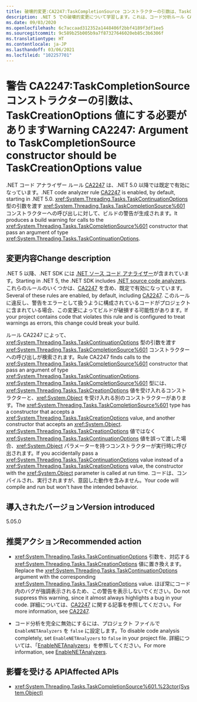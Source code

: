 ```yaml
---
title: 破壊的変更:CA2247:TaskCompletionSource コンストラクターの引数は、TaskCreationOptions 値にする必要があります
description: .NET 5 での破壊的変更について学習します。これは、コード分析ルール CA2247 の有効化によって発生します。
ms.date: 09/03/2020
ms.openlocfilehash: 6c7accaad312352a1448406f2bbf4189f3df1ee5
ms.sourcegitcommit: 9c589b25b005b9a7f87327646020eb85c3b6306f
ms.translationtype: HT
ms.contentlocale: ja-JP
ms.lasthandoff: 03/06/2021
ms.locfileid: "102257701"
---
```

# <a name="warning-ca2247-argument-to-taskcompletionsource-constructor-should-be-taskcreationoptions-value"></a><span data-ttu-id="68398-103">警告 CA2247:TaskCompletionSource コンストラクターの引数は、TaskCreationOptions 値にする必要があります</span><span class="sxs-lookup"><span data-stu-id="68398-103">Warning CA2247: Argument to TaskCompletionSource constructor should be TaskCreationOptions value</span></span>

<span data-ttu-id="68398-104">.NET コード アナライザー ルール [CA2247](/visualstudio/code-quality/ca2247) は、.NET 5.0 以降では既定で有効になっています。</span><span class="sxs-lookup"><span data-stu-id="68398-104">.NET code analyzer rule [CA2247](/visualstudio/code-quality/ca2247) is enabled, by default, starting in .NET 5.0.</span></span> <span data-ttu-id="68398-105"><xref:System.Threading.Tasks.TaskContinuationOptions> 型の引数を渡す <xref:System.Threading.Tasks.TaskCompletionSource%601> コンストラクターへの呼び出しに対して、ビルドの警告が生成されます。</span><span class="sxs-lookup"><span data-stu-id="68398-105">It produces a build warning for calls to the <xref:System.Threading.Tasks.TaskCompletionSource%601> constructor that pass an argument of type <xref:System.Threading.Tasks.TaskContinuationOptions>.</span></span>

## <a name="change-description"></a><span data-ttu-id="68398-106">変更内容</span><span class="sxs-lookup"><span data-stu-id="68398-106">Change description</span></span>

<span data-ttu-id="68398-107">.NET 5 以降、.NET SDK には [.NET ソース コード アナライザー](../../../../fundamentals/code-analysis/overview.md)が含まれています。</span><span class="sxs-lookup"><span data-stu-id="68398-107">Starting in .NET 5, the .NET SDK includes [.NET source code analyzers](../../../../fundamentals/code-analysis/overview.md).</span></span> <span data-ttu-id="68398-108">これらのルールのいくつかは、[CA2247](/visualstudio/code-quality/ca2247) を含め、既定で有効になっています。</span><span class="sxs-lookup"><span data-stu-id="68398-108">Several of these rules are enabled, by default, including [CA2247](/visualstudio/code-quality/ca2247).</span></span> <span data-ttu-id="68398-109">このルールに違反し、警告をエラーとして扱うように構成されているコードがプロジェクトに含まれている場合、この変更によってビルドが破損する可能性があります。</span><span class="sxs-lookup"><span data-stu-id="68398-109">If your project contains code that violates this rule and is configured to treat warnings as errors, this change could break your build.</span></span>

<span data-ttu-id="68398-110">ルール CA2247 によって、<xref:System.Threading.Tasks.TaskContinuationOptions> 型の引数を渡す <xref:System.Threading.Tasks.TaskCompletionSource%601> コンストラクターへの呼び出しが検索されます。</span><span class="sxs-lookup"><span data-stu-id="68398-110">Rule CA2247 finds calls to the <xref:System.Threading.Tasks.TaskCompletionSource%601> constructor that pass an argument of type <xref:System.Threading.Tasks.TaskContinuationOptions>.</span></span> <span data-ttu-id="68398-111"><xref:System.Threading.Tasks.TaskCompletionSource%601> 型には、<xref:System.Threading.Tasks.TaskCreationOptions> 値を受け入れるコンストラクターと、<xref:System.Object> を受け入れる別のコンストラクターがあります。</span><span class="sxs-lookup"><span data-stu-id="68398-111">The <xref:System.Threading.Tasks.TaskCompletionSource%601> type has a constructor that accepts a <xref:System.Threading.Tasks.TaskCreationOptions> value, and another constructor that accepts an <xref:System.Object>.</span></span> <span data-ttu-id="68398-112"><xref:System.Threading.Tasks.TaskCreationOptions> 値ではなく <xref:System.Threading.Tasks.TaskContinuationOptions> 値を誤って渡した場合、<xref:System.Object> パラメーターを持つコンストラクターが実行時に呼び出されます。</span><span class="sxs-lookup"><span data-stu-id="68398-112">If you accidentally pass a <xref:System.Threading.Tasks.TaskContinuationOptions> value instead of a <xref:System.Threading.Tasks.TaskCreationOptions> value, the constructor with the <xref:System.Object> parameter is called at run time.</span></span> <span data-ttu-id="68398-113">コードは、コンパイルされ、実行されますが、意図した動作を含みません。</span><span class="sxs-lookup"><span data-stu-id="68398-113">Your code will compile and run but won't have the intended behavior.</span></span>

## <a name="version-introduced"></a><span data-ttu-id="68398-114">導入されたバージョン</span><span class="sxs-lookup"><span data-stu-id="68398-114">Version introduced</span></span>

<span data-ttu-id="68398-115">5.0</span><span class="sxs-lookup"><span data-stu-id="68398-115">5.0</span></span>

## <a name="recommended-action"></a><span data-ttu-id="68398-116">推奨アクション</span><span class="sxs-lookup"><span data-stu-id="68398-116">Recommended action</span></span>

- <span data-ttu-id="68398-117"><xref:System.Threading.Tasks.TaskContinuationOptions> 引数を、対応する <xref:System.Threading.Tasks.TaskCreationOptions> 値に置き換えます。</span><span class="sxs-lookup"><span data-stu-id="68398-117">Replace the <xref:System.Threading.Tasks.TaskContinuationOptions> argument with the corresponding <xref:System.Threading.Tasks.TaskCreationOptions> value.</span></span> <span data-ttu-id="68398-118">ほぼ常にコード内のバグが強調表示されるため、この警告を表示しないでください。</span><span class="sxs-lookup"><span data-stu-id="68398-118">Do not suppress this warning, since it almost always highlights a bug in your code.</span></span> <span data-ttu-id="68398-119">詳細については、[CA2247](/visualstudio/code-quality/ca2247) に関する記事を参照してください。</span><span class="sxs-lookup"><span data-stu-id="68398-119">For more information, see [CA2247](/visualstudio/code-quality/ca2247).</span></span>

- <span data-ttu-id="68398-120">コード分析を完全に無効にするには、プロジェクト ファイルで `EnableNETAnalyzers` を `false` に設定します。</span><span class="sxs-lookup"><span data-stu-id="68398-120">To disable code analysis completely, set `EnableNETAnalyzers` to `false` in your project file.</span></span> <span data-ttu-id="68398-121">詳細については、「[EnableNETAnalyzers](../../../project-sdk/msbuild-props.md#enablenetanalyzers)」を参照してください。</span><span class="sxs-lookup"><span data-stu-id="68398-121">For more information, see [EnableNETAnalyzers](../../../project-sdk/msbuild-props.md#enablenetanalyzers).</span></span>

## <a name="affected-apis"></a><span data-ttu-id="68398-122">影響を受ける API</span><span class="sxs-lookup"><span data-stu-id="68398-122">Affected APIs</span></span>

- <xref:System.Threading.Tasks.TaskCompletionSource%601.%23ctor(System.Object)>

<!--

### Affected APIs

- ``M:System.Threading.Tasks.TaskCompletionSource`1.#ctor(System.Object)``

### Category

Code analysis

-->
